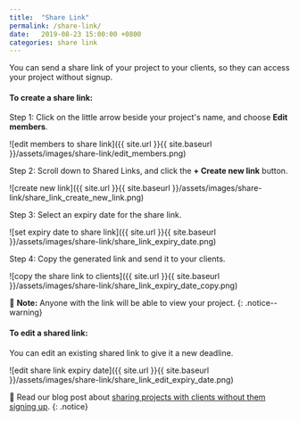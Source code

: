 ```yaml
---
title:  "Share Link"
permalink: /share-link/
date:   2019-08-23 15:00:00 +0800
categories: share link
---
```

You can send a share link of your project to your clients, so they can access your project without signup.

#### To create a share link: 

Step 1: Click on the little arrow beside your project's name, and choose **Edit members**. 

![edit members to share link]({{ site.url }}{{ site.baseurl }}/assets/images/share-link/edit_members.png)

Step 2: Scroll down to Shared Links, and click the **+ Create new link** button.

![create new link]({{ site.url }}{{ site.baseurl }}/assets/images/share-link/share_link_create_new_link.png)

Step 3: Select an expiry date for the share link.

![set expiry date to share link]({{ site.url }}{{ site.baseurl }}/assets/images/share-link/share_link_expiry_date.png)

Step 4: Copy the generated link and send it to your clients.

![copy the share link to clients]({{ site.url }}{{ site.baseurl }}/assets/images/share-link/share_link_expiry_date_copy.png)

📝 **Note:** Anyone with the link will be able to view your project.
{: .notice--warning}


#### To edit a shared link:

You can edit an existing shared link to give it a new deadline.

![edit share link expiry date]({{ site.url }}{{ site.baseurl }}/assets/images/share-link/share_link_edit_expiry_date.png)

🔖 Read our blog post about [sharing projects with clients without them signing up](https://quire.io/blog/p/Share-a-project-with-your-clients-without-them-sign-up.html).
{: .notice}